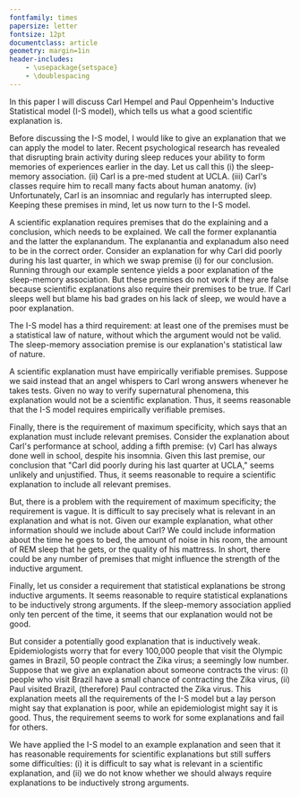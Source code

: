 ```yaml
---
fontfamily: times
papersize: letter
fontsize: 12pt
documentclass: article
geometry: margin=1in
header-includes:
    - \usepackage{setspace}
    - \doublespacing
---
```


In this paper I will discuss Carl Hempel and Paul Oppenheim's Inductive Statistical model (I-S model), which tells us what a good scientific explanation is.

Before discussing the I-S model, I would like to give an explanation that we can apply the model to later.
Recent psychological research has revealed that disrupting brain activity during sleep reduces your ability to form memories of experiences earlier in the day.
Let us call this (i) the sleep-memory association.
(ii) Carl is a pre-med student at UCLA.
(iii) Carl's classes require him to recall many facts about human anatomy.
(iv) Unfortunately, Carl is an insomniac and regularly has interrupted sleep.
Keeping these premises in mind, let us now turn to the I-S model.

A scientific explanation requires premises that do the explaining and a conclusion, which needs to be explained.
We call the former explanantia and the latter the explanandum.
The explanantia and explanadum also need to be in the correct order.
Consider an explanation for why Carl did poorly during his last quarter, in which we swap premise (i) for our conclusion.
Running through our example sentence yields a poor explanation of the sleep-memory association.
But these premises do not work if they are false because scientific explanations also require their premises to be true.
If Carl sleeps well but blame his bad grades on his lack of sleep, we would have a poor explanation.

The I-S model has a third requirement: at least one of the premises must be a statistical law of nature, without which the argument would not be valid.
The sleep-memory association premise is our explanation's statistical law of nature.

A scientific explanation must have empirically verifiable premises.
Suppose we said instead that an angel whispers to Carl wrong answers whenever he takes tests.
Given no way to verify supernatural phenomena, this explanation would not be a scientific explanation.
Thus, it seems reasonable that the I-S model requires empirically verifiable premises.

Finally, there is the requirement of maximum specificity, which says that an explanation must include relevant premises.
Consider the explanation about Carl's performance at school, adding a fifth premise: (v) Carl has always done well in school, despite his insomnia.
Given this last premise, our conclusion that "Carl did poorly during his last quarter at UCLA," seems unlikely and unjustified.
Thus, it seems reasonable to require a scientific explanation to include all relevant premises.

But, there is a problem with the requirement of maximum specificity; the requirement is vague.
It is difficult to say precisely what is relevant in an explanation and what is not.
Given our example explanation, what other information should we include about Carl?
We could include information about the time he goes to bed, the amount of noise in his room, the amount of REM sleep that he gets, or the quality of his mattress.
In short, there could be any number of premises that might influence the strength of the inductive argument.

Finally, let us consider a requirement that statistical explanations be strong inductive arguments.
It seems reasonable to require statistical explanations to be inductively strong arguments.
If the sleep-memory association applied only ten percent of the time, it seems that our explanation would not be good.

But consider a potentially good explanation that is inductively weak.
Epidemiologists worry that for every 100,000 people that visit the Olympic games in Brazil, 50 people contract the Zika virus; a seemingly low number.
Suppose that we give an explanation about someone contracts the virus:
(i) people who visit Brazil have a small chance of contracting the Zika virus,
(ii) Paul visited Brazil,
(therefore) Paul contracted the Zika virus.
This explanation meets all the requirements of the I-S model but a lay person might say that explanation is poor, while an epidemiologist might say it is good.
Thus, the requirement seems to work for some explanations and fail for others.

We have applied the I-S model to an example explanation and seen that it has reasonable requirements for scientific explanations but still suffers some difficulties:
(i) it is difficult to say what is relevant in a scientific explanation, and
(ii) we do not know whether we should always require explanations to be inductively strong arguments.
